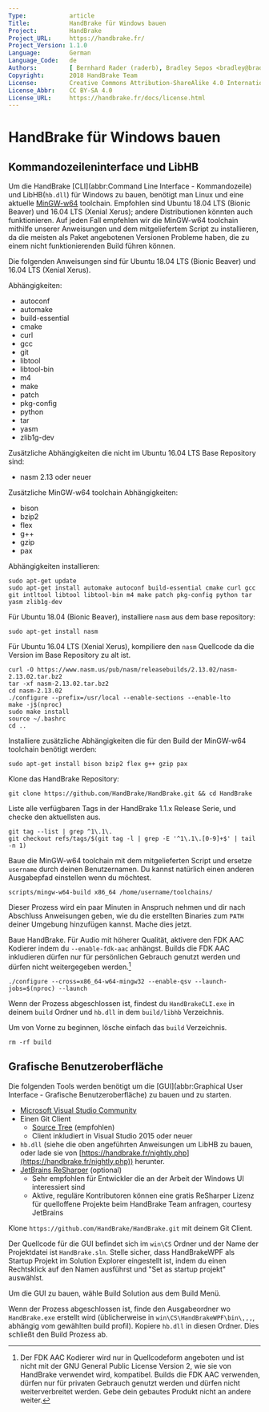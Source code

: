 ```yaml
---
Type:            article
Title:           HandBrake für Windows bauen
Project:         HandBrake
Project_URL:     https://handbrake.fr/
Project_Version: 1.1.0
Language:        German
Language_Code:   de
Authors:         [ Bernhard Rader (raderb), Bradley Sepos <bradley@bradleysepos.com> (BradleyS), Scott (s55) ]
Copyright:       2018 HandBrake Team
License:         Creative Commons Attribution-ShareAlike 4.0 International
License_Abbr:    CC BY-SA 4.0
License_URL:     https://handbrake.fr/docs/license.html
---
```


HandBrake für Windows bauen
==============================

## Kommandozeileninterface und LibHB

Um die HandBrake [CLI](abbr:Command Line Interface - Kommandozeile) und LibHB(`hb.dll`) für Windows zu bauen, benötigt man Linux und eine aktuelle [MinGW-w64](https://mingw-w64.org) toolchain. Empfohlen sind Ubuntu 18.04 LTS (Bionic Beaver) und 16.04 LTS (Xenial Xerus); andere Distributionen könnten auch funktionieren. Auf jeden Fall empfehlen wir die MinGW-w64 toolchain mithilfe unserer Anweisungen und dem mitgeliefertem Script zu installieren, da die meisten als Paket angebotenen Versionen Probleme haben, die zu einem nicht funktionierenden Build führen können.

Die folgenden Anweisungen sind für Ubuntu 18.04 LTS (Bionic Beaver) und 16.04 LTS (Xenial Xerus).

Abhängigkeiten:

- autoconf
- automake
- build-essential
- cmake
- curl
- gcc
- git
- libtool
- libtool-bin
- m4
- make
- patch
- pkg-config
- python
- tar
- yasm
- zlib1g-dev

Zusätzliche Abhängigkeiten die nicht im Ubuntu 16.04 LTS Base Repository sind:

- nasm 2.13 oder neuer

Zusätzliche MinGW-w64 toolchain Abhängigkeiten:

- bison
- bzip2
- flex
- g++
- gzip
- pax

Abhängigkeiten installieren:

    sudo apt-get update
    sudo apt-get install automake autoconf build-essential cmake curl gcc git intltool libtool libtool-bin m4 make patch pkg-config python tar yasm zlib1g-dev

Für Ubuntu 18.04 (Bionic Beaver), installiere `nasm` aus dem base repository:

    sudo apt-get install nasm

Für Ubuntu 16.04 LTS (Xenial Xerus), kompiliere den `nasm` Quellcode da die Version im Base Repository zu alt ist.

    curl -O https://www.nasm.us/pub/nasm/releasebuilds/2.13.02/nasm-2.13.02.tar.bz2
    tar -xf nasm-2.13.02.tar.bz2
    cd nasm-2.13.02
    ./configure --prefix=/usr/local --enable-sections --enable-lto
    make -j$(nproc)
    sudo make install
    source ~/.bashrc
    cd ..

Installiere zusätzliche Abhängigkeiten die für den Build der MinGW-w64 toolchain benötigt werden:

    sudo apt-get install bison bzip2 flex g++ gzip pax

Klone das HandBrake Repository:

    git clone https://github.com/HandBrake/HandBrake.git && cd HandBrake

Liste alle verfügbaren Tags in der HandBrake 1.1.x Release Serie, und checke den aktuellsten aus.

    git tag --list | grep ^1\.1\.
    git checkout refs/tags/$(git tag -l | grep -E '^1\.1\.[0-9]+$' | tail -n 1)

Baue die MinGW-w64 toolchain mit dem mitgelieferten Script und ersetze `username` durch deinen Benutzernamen. Du kannst natürlich einen anderen Ausgabepfad einstellen wenn du möchtest.

    scripts/mingw-w64-build x86_64 /home/username/toolchains/

Dieser Prozess wird ein paar Minuten in Anspruch nehmen und dir nach Abschluss Anweisungen geben, wie du die erstellten Binaries zum `PATH` deiner Umgebung hinzufügen kannst. Mache dies jetzt.

Baue HandBrake. Für Audio mit höherer Qualität, aktivere den FDK AAC Kodierer indem du `--enable-fdk-aac` anhängst. Builds die FDK AAC inkludieren dürfen nur für persönlichen Gebrauch genutzt werden und dürfen nicht weitergegeben werden.[^fdk-aac-license]

    ./configure --cross=x86_64-w64-mingw32 --enable-qsv --launch-jobs=$(nproc) --launch

Wenn der Prozess abgeschlossen ist, findest du `HandBrakeCLI.exe` in deinem `build` Ordner und `hb.dll` in dem `build/libhb` Verzeichnis.

Um von Vorne zu beginnen, lösche einfach das `build` Verzeichnis.

    rm -rf build


## Grafische Benutzeroberfläche

Die folgenden Tools werden benötigt um die [GUI](abbr:Graphical User Interface - Grafische Benutzeroberfläche) zu bauen und zu starten.

- [Microsoft Visual Studio Community](https://www.visualstudio.com/vs/community/)
- Einen Git Client
  - [Source Tree](https://www.sourcetreeapp.com) (empfohlen)
  - Client inkludiert in Visual Studio 2015 oder neuer
- `hb.dll` (siehe die oben angeführten Anweisungen um LibHB zu bauen, oder lade sie von [https://handbrake.fr/nightly.php](https://handbrake.fr/nightly.php)) herunter.
- [JetBrains ReSharper](https://www.jetbrains.com/resharper/) (optional)
  - Sehr empfohlen für Entwickler die an der Arbeit der Windows UI interessiert sind
  - Aktive, reguläre Kontributoren können eine gratis ReSharper Lizenz für quelloffene Projekte beim HandBrake Team anfragen, courtesy JetBrains

Klone `https://github.com/HandBrake/HandBrake.git` mit deinem Git Client.

Der Quellcode für die GUI befindet sich im `win\CS` Ordner und der Name der Projektdatei ist `HandBrake.sln`. Stelle sicher, dass HandBrakeWPF als Startup Projekt im Solution Explorer eingestellt ist, indem du einen Rechtsklick auf den Namen ausführst und "Set as startup projekt" auswählst.

Um die GUI zu bauen, wähle Build Solution aus dem Build Menü.

Wenn der Prozess abgeschlossen ist, finde den Ausgabeordner wo `HandBrake.exe` erstellt wird (üblicherweise in `win\CS\HandBrakeWPF\bin\,,,`, abhängig vom gewählten build profil). Kopiere `hb.dll` in diesen Ordner. Dies schließt den Build Prozess ab.

[^fdk-aac-license]: Der FDK AAC Kodierer wird nur in Quellcodeform angeboten und ist nicht mit der GNU General Public License Version 2, wie sie von HandBrake verwendet wird, kompatibel. Builds die FDK AAC verwenden, dürfen nur für privaten Gebrauch genutzt werden und dürfen nicht weiterverbreitet werden. Gebe dein gebautes Produkt nicht an andere weiter.
